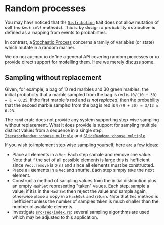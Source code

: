 # Random processes

You may have noticed that the [`Distribution`] trait does not allow mutation of
self (no `&mut self` methods). This is by design: a probability distribution is
defined as a mapping from events to probabilities.

In contrast, a [Stochastic Process](https://en.wikipedia.org/wiki/Stochastic_process)
concerns a family of variables (or state) which mutate in a random manner.

We do not attempt to define a general API covering random processes or to
provide direct support for modelling them. Here we merely discuss some.


## Sampling without replacement

Given, for example, a bag of 10 red marbles and 30 green marbles, the initial
probability that a marble sampled from the bag is red is `10/(10 + 30) = ¼ = 0.25`.
If the first marble *is* red and *is not replaced*, then the probability that
the second marble sampled from the bag is red is `9/(9 + 30) = 3/13 ≅ 0.23`.

The `rand` crate does not provide any system supporting step-wise sampling
without replacement. What it does provide is support for sampling multiple
distinct values from a sequence in a single step:
[`IteratorRandom::choose_multiple`] and [`SliceRandom::choose_multiple`].

If you wish to implement step-wise sampling yourself, here are a few ideas:

-   Place all elements in a `Vec`. Each step sample and remove one value. Note
    that if the set of all possible elements is large this is inefficient since
    `Vec::remove` is `O(n)` and since all elements must be constructed.
-   Place all elements in a `Vec` and shuffle. Each step simply take the next
    element.
-   Construct a method of sampling values from the initial distribution plus an
    empty `HashSet` representing "taken" values. Each step, sample a value; if
    it is in the `HashSet` then reject the value and sample again, otherwise
    place a copy in a `HashSet` and return. Note that this method is inefficient
    unless the number of samples taken is much smaller than the number of
    available elements.
-   Investigate [`src/seq/index.rs`]: several sampling algorithms are used which
    may be adjusted to this application.


[`Distribution`]: https://docs.rs/rand/latest/rand/distr/trait.Distribution.html
[`IteratorRandom::choose_multiple`]: https://docs.rs/rand/latest/rand/seq/trait.IteratorRandom.html#method.choose_multiple
[`SliceRandom::choose_multiple`]: https://docs.rs/rand/latest/rand/seq/trait.SliceRandom.html#tymethod.choose_multiple
[`src/seq/index.rs`]: https://github.com/rust-random/rand/blob/master/src/seq/index.rs

